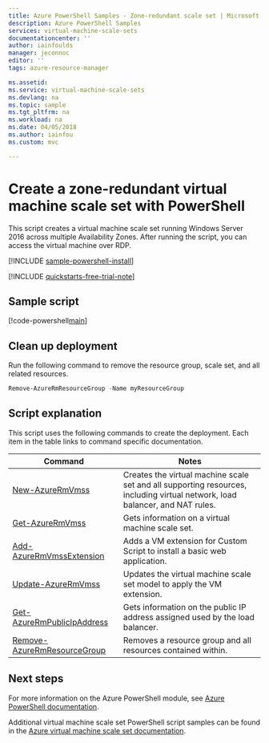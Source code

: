 ```yaml
---
title: Azure PowerShell Samples - Zone-redundant scale set | Microsoft Docs
description: Azure PowerShell Samples
services: virtual-machine-scale-sets
documentationcenter: ''
author: iainfoulds
manager: jeconnoc
editor: ''
tags: azure-resource-manager

ms.assetid:
ms.service: virtual-machine-scale-sets
ms.devlang: na
ms.topic: sample
ms.tgt_pltfrm: na
ms.workload: na
ms.date: 04/05/2018
ms.author: iainfou
ms.custom: mvc

---
```


# Create a zone-redundant virtual machine scale set with PowerShell
This script creates a virtual machine scale set running Windows Server 2016 across multiple Availability Zones. After running the script, you can access the virtual machine over RDP.

[!INCLUDE [sample-powershell-install](../../../includes/sample-powershell-install-no-ssh.md)]

[!INCLUDE [quickstarts-free-trial-note](../../../includes/quickstarts-free-trial-note.md)]

## Sample script
[!code-powershell[main](../../../powershell_scripts/virtual-machine-scale-sets/create-zone-redundant-scale-set/create-zone-redundant-scale-set.ps1 "Create zone-redundant scale set")]

## Clean up deployment
Run the following command to remove the resource group, scale set, and all related resources.

```powershell
Remove-AzureRmResourceGroup -Name myResourceGroup
```

## Script explanation
This script uses the following commands to create the deployment. Each item in the table links to command specific documentation.

| Command | Notes |
|---|---|
| [New-AzureRmVmss](/powershell/module/azurerm.compute/new-azurermvmss) | Creates the virtual machine scale set and all supporting resources, including virtual network, load balancer, and NAT rules. |
| [Get-AzureRmVmss](/powershell/module/azurerm.compute/get-azurermvmss) | Gets information on a virtual machine scale set. |
| [Add-AzureRmVmssExtension](/powershell/module/azurerm.compute/add-azurermvmssextension) | Adds a VM extension for Custom Script to install a basic web application. |
| [Update-AzureRmVmss](/powershell/module/azurerm.compute/update-azurermvmss) | Updates the virtual machine scale set model to apply the VM extension. |
| [Get-AzureRmPublicIpAddress](/powershell/module/azurerm.network/get-azurermpublicipaddress) | Gets information on the public IP address assigned used by the load balancer. |
| [Remove-AzureRmResourceGroup](/powershell/module/azurerm.resources/remove-azurermresourcegroup) | Removes a resource group and all resources contained within. |


## Next steps
For more information on the Azure PowerShell module, see [Azure PowerShell documentation](/powershell/azure/overview).

Additional virtual machine scale set PowerShell script samples can be found in the [Azure virtual machine scale set documentation](../powershell-samples.md).